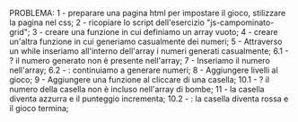 PROBLEMA:
1 - preparare una pagina html per impostare il gioco, stilizzare la pagina nel css;
2 - ricopiare lo script dell'esercizio "js-campominato-grid";
3 - creare una funzione in cui definiamo un array vuoto;
4 - creare un'altra funzione in cui generiamo casualmente dei numeri;
5 - Attraverso un while inseriamo all'interno dell'array i numeri generati casualmente;
6.1 - ? il numero generato non è presente nell'array;
    7 - Inseriamo il numero nell'array;
6.2 - : continuiamo a generare numeri;
8 - Aggiungere livelli al gioco;
9 - Aggiungere una funzione al cliccare di una casella;
10.1 - ? il numero della casella non è incluso nell'array di bombe;
    11 - la casella diventa azzurra e il punteggio incrementa;
10.2 - : la casella diventa rossa e il gioco termina;